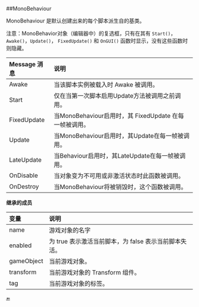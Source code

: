 ##MonoBehaviour

MonoBehaviour 是默认创建出来的每个脚本派生自的基类。

注意：MonoBehavior对象（编辑器中）的复选框，只有在其有 `Start()`，`Awake()`，`Update()`， `FixedUpdate()` 和 `OnGUI()` 函数时显示，没有这些函数时则隐藏。

| Message 消息 | 说明 |
|:--|:--|
|Awake|当该脚本实例被载入时 Awake 被调用。|
|Start|仅在当第一次脚本启用Update方法被调用之前调用。|
|FixedUpdate|当MonoBehaviour启用时，其 FixedUpdate 在每一帧被调用。|
|Update|当MonoBehaviour启用时，其Update在每一帧被调用。|
|LateUpdate|当Behaviour启用时，其LateUpdate在每一帧被调用。|
|OnDisable|当对象变为不可用或非激活状态时此函数被调用。|
|OnDestroy|当MonoBehaviour将被销毁时，这个函数被调用。|


**继承的成员**

|变量|说明|
|:--|:--|
|name|游戏对象的名字|
|enabled|为 true 表示激活当前脚本，为 false 表示当前脚本失活。|
|gameObject|当前游戏对象。|
|transform|当前游戏对象的 Transform 组件。|
|tag|当前游戏对象的标签。|

🔚